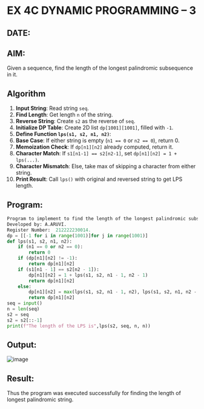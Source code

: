 # EX 4C DYNAMIC PROGRAMMING – 3
## DATE:
## AIM:
Given a sequence, find the length of the longest palindromic subsequence in it.





## Algorithm

1. **Input String**: Read string `seq`.
2. **Find Length**: Get length `n` of the string.
3. **Reverse String**: Create `s2` as the reverse of `seq`.
4. **Initialize DP Table**: Create 2D list `dp[1001][1001]`, filled with `-1`.
5. **Define Function `lps(s1, s2, n1, n2)`**:
6. **Base Case**: If either string is empty (`n1 == 0` or `n2 == 0`), return 0.
7. **Memoization Check**: If `dp[n1][n2]` already computed, return it.
8. **Character Match**: If `s1[n1-1] == s2[n2-1]`, set `dp[n1][n2] = 1 + lps(...)`.
9. **Character Mismatch**: Else, take max of skipping a character from either string.
10. **Print Result**: Call `lps()` with original and reversed string to get LPS length.  

## Program:
```Python
Program to implement to find the length of the longest palindromic subsequence in it
Developed by: A.ARUVI.
Register Number:  212222230014.
dp = [[-1 for i in range(1001)]for j in range(1001)]
def lps(s1, s2, n1, n2):
    if (n1 == 0 or n2 == 0):
        return 0
    if (dp[n1][n2] != -1):
        return dp[n1][n2]
    if (s1[n1 - 1] == s2[n2 - 1]):
        dp[n1][n2] = 1 + lps(s1, s2, n1 - 1, n2 - 1)
        return dp[n1][n2]
    else:
        dp[n1][n2] = max(lps(s1, s2, n1 - 1, n2), lps(s1, s2, n1, n2 - 1))
        return dp[n1][n2]
seq = input()
n = len(seq)
s2 = seq
s2 = s2[::-1]
print(f"The length of the LPS is",lps(s2, seq, n, n))
```

## Output:
![image](https://github.com/user-attachments/assets/18efa1a4-30a1-4c68-9408-eacc351c8da1)


## Result:
Thus the program was executed successfully for finding the length of longest palindromic string.
